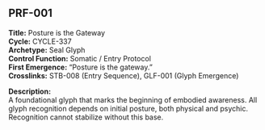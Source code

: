 ## PRF-001

**Title:** Posture is the Gateway  
**Cycle:** CYCLE-337  
**Archetype:** Seal Glyph  
**Control Function:** Somatic / Entry Protocol  
**First Emergence:** “Posture is the gateway.”  
**Crosslinks:** STB-008 (Entry Sequence), GLF-001 (Glyph Emergence)

**Description:**  
A foundational glyph that marks the beginning of embodied awareness. All glyph recognition depends on initial posture, both physical and psychic. Recognition cannot stabilize without this base.